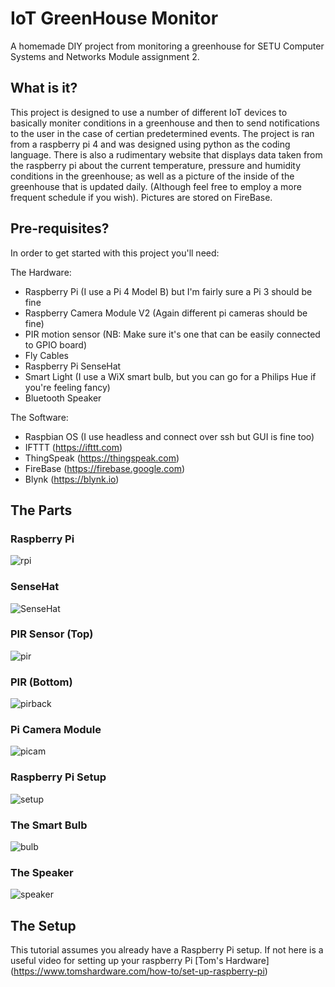 # IoT GreenHouse Monitor
 A homemade DIY project from monitoring a greenhouse for SETU Computer Systems and Networks Module assignment 2.

## What is it?
This project is designed to use a number of different IoT devices to basically moniter conditions in a greenhouse and then to send notifications to the user in the case of certian predetermined events. The project is ran from a raspberry pi 4 and was designed using python as the coding language. There is also a rudimentary website that displays data taken from the raspberry pi about the current temperature, pressure and humidity conditions in the greenhouse; as well as a picture of the inside of the greenhouse that is updated daily. (Although feel free to employ a more frequent schedule if you wish). Pictures are stored on FireBase.

## Pre-requisites?
In order to get started with this project you'll need:

The Hardware: 

* Raspberry Pi (I use a Pi 4 Model B) but I'm fairly sure a Pi 3 should be fine
* Raspberry Camera Module V2 (Again different pi cameras should be fine)
* PIR motion sensor (NB: Make sure it's one that can be easily connected to GPIO board)
* Fly Cables
* Raspberry Pi SenseHat
* Smart Light (I use a WiX smart bulb, but you can go for a Philips Hue if you're feeling fancy)
* Bluetooth Speaker

The Software:

* Raspbian OS (I use headless and connect over ssh but GUI is fine too)
* IFTTT (https://ifttt.com)
* ThingSpeak (https://thingspeak.com)
* FireBase (https://firebase.google.com)
* Blynk (https://blynk.io)

## The Parts
### Raspberry Pi
![rpi](https://user-images.githubusercontent.com/97414396/209255774-4d2619de-9d87-42f0-9e3b-edb9d873a96c.jpg)

### SenseHat
![SenseHat](https://user-images.githubusercontent.com/97414396/209256036-ff615347-7664-4f42-bf50-28f8cc872884.jpg)

### PIR Sensor (Top)
![pir](https://user-images.githubusercontent.com/97414396/209256061-19833bfb-0efc-4d23-b2b3-a97be52bc3bc.jpg)

### PIR (Bottom)
![pirback](https://user-images.githubusercontent.com/97414396/209256071-578341c2-805a-4321-8540-01a9eb581ac4.jpg)

### Pi Camera Module
![picam](https://user-images.githubusercontent.com/97414396/209256075-0f9ae391-2389-4299-90c0-d200ce787975.jpg)

### Raspberry Pi Setup
![setup](https://user-images.githubusercontent.com/97414396/209256083-64edeb81-a5b6-4ea5-a255-406eb1ac94c3.jpg)

###  The Smart Bulb
![bulb](https://user-images.githubusercontent.com/97414396/209256842-71060244-c5e4-452d-b778-fe3a20e206f6.jpg)

### The Speaker
![speaker](https://user-images.githubusercontent.com/97414396/209256854-a002fa8c-be90-4336-a16a-8d8fc1ba5833.jpg)

## The Setup
 
This tutorial assumes you already have a Raspberry Pi setup. If not here is a useful video for setting up your raspberry Pi [Tom's Hardware] (https://www.tomshardware.com/how-to/set-up-raspberry-pi) 
 






